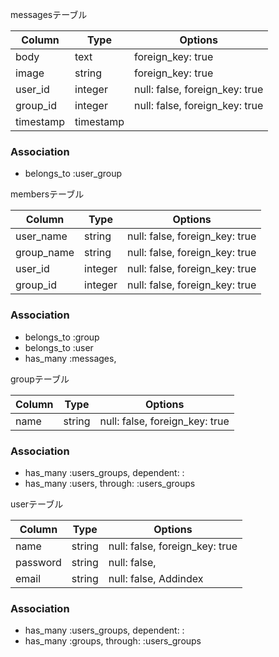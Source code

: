 
 messagesテーブル

|Column|Type|Options|
|------|----|-------|
|body|text| foreign_key: true|
|image|string| foreign_key: true|
|user_id|integer|null: false, foreign_key: true|
|group_id|integer|null: false, foreign_key: true|
|timestamp|timestamp||

### Association
- belongs_to :user_group
 



 membersテーブル

|Column|Type|Options|
|------|----|-------|
|user_name|string|null: false, foreign_key: true|
|group_name|string|null: false, foreign_key: true|
|user_id|integer|null: false, foreign_key: true|
|group_id|integer|null: false, foreign_key: true|

### Association
- belongs_to :group
- belongs_to :user
- has_many :messages, 


 groupテーブル

|Column|Type|Options|
|------|----|-------|
|name|string|null: false, foreign_key: true|

### Association
- has_many :users_groups, dependent: :
- has_many :users, through: :users_groups



 userテーブル

|Column|Type|Options|
|------|----|-------|
|name|string|null: false, foreign_key: true|
|password|string|null: false, |
|email|string|null: false, Addindex|

### Association
- has_many :users_groups, dependent: :
- has_many :groups, through: :users_groups